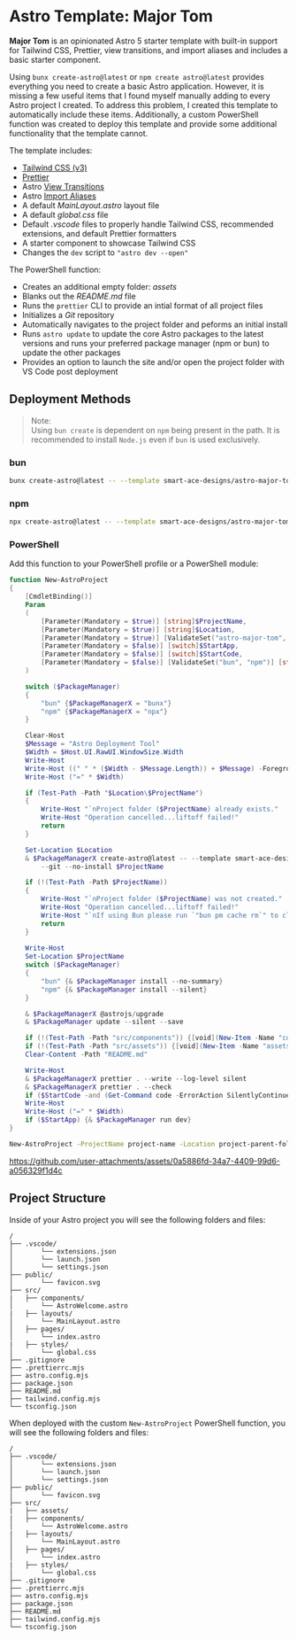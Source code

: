 # Astro Template: Major Tom

**Major Tom** is an opinionated Astro 5 starter template with built-in support for Tailwind CSS, Prettier, view transitions, and import aliases and includes a basic starter component.

Using `bunx create-astro@latest` or `npm create astro@latest` provides everything you need to create a basic Astro application. However, it is missing a few useful items that I found myself manually adding to every Astro project I created.  To address this problem, I created this template to automatically include these items. Additionally, a custom PowerShell function was created to deploy this template and provide some additional functionality that the template cannot.

The template includes:
- [Tailwind CSS (v3)](https://tailwindcss.com/)
- [Prettier](https://prettier.io/)
- Astro [View Transitions](https://docs.astro.build/en/guides/view-transitions/)
- Astro [Import Aliases](https://docs.astro.build/en/guides/typescript/#import-aliases)
- A default _MainLayout.astro_ layout file
- A default _global.css_ file
- Default _.vscode_ files to properly handle Tailwind CSS, recommended extensions, and default Prettier formatters
- A starter component to showcase Tailwind CSS
- Changes the `dev` script to `"astro dev --open"`

The PowerShell function:
- Creates an additional empty folder: _assets_
- Blanks out the _README.md_ file
- Runs the `prettier` CLI to provide an intial format of all project files
- Initializes a _Git_ repository
- Automatically navigates to the project folder and peforms an initial install
- Runs `astro update` to update the core Astro packages to the latest versions and runs your preferred package manager (npm or bun) to update the other packages
- Provides an option to launch the site and/or open the project folder with VS Code post deployment


## Deployment Methods
> Note:  
> Using `bun create` is dependent on `npm` being present in the path. It is recommended to install `Node.js` even if `bun` is used exclusively.
### bun
```sh
bunx create-astro@latest -- --template smart-ace-designs/astro-major-tom project-name
```
### npm
```sh
npx create-astro@latest -- --template smart-ace-designs/astro-major-tom project-name
```
### PowerShell
Add this function to your PowerShell profile or a PowerShell module:
```powershell
function New-AstroProject
{
    [CmdletBinding()]
    Param
    (
        [Parameter(Mandatory = $true)] [string]$ProjectName,
        [Parameter(Mandatory = $true)] [string]$Location,
        [Parameter(Mandatory = $true)] [ValidateSet("astro-major-tom", "astro-moonbase", "astro-space")] [string]$Template,
        [Parameter(Mandatory = $false)] [switch]$StartApp,
        [Parameter(Mandatory = $false)] [switch]$StartCode,
        [Parameter(Mandatory = $false)] [ValidateSet("bun", "npm")] [string]$PackageManager = "bun"
    )

    switch ($PackageManager)
    {
        "bun" {$PackageManagerX = "bunx"}
        "npm" {$PackageManagerX = "npx"}
    }

    Clear-Host
    $Message = "Astro Deployment Tool"
    $Width = $Host.UI.RawUI.WindowSize.Width
    Write-Host
    Write-Host ((" " * ($Width - $Message.Length)) + $Message) -ForegroundColor Green
    Write-Host ("=" * $Width)

    if (Test-Path -Path "$Location\$ProjectName")
    {
        Write-Host "`nProject folder ($ProjectName) already exists."
        Write-Host "Operation cancelled...liftoff failed!"
        return
    }

    Set-Location $Location
    & $PackageManagerX create-astro@latest -- --template smart-ace-designs/$($Template) `
        --git --no-install $ProjectName

    if (!(Test-Path -Path $ProjectName))
    {
        Write-Host "`nProject folder ($ProjectName) was not created."
        Write-Host "Operation cancelled...liftoff failed!"
        Write-Host "`nIf using Bun please run `"bun pm cache rm`" to clear the cache and try again."
        return
    }
    
    Write-Host
    Set-Location $ProjectName
    switch ($PackageManager)
    {
        "bun" {& $PackageManager install --no-summary}
        "npm" {& $PackageManager install --silent}
    }

    & $PackageManagerX @astrojs/upgrade
    & $PackageManager update --silent --save

    if (!(Test-Path -Path "src/components")) {[void](New-Item -Name "components" -Path src -ItemType Directory)}
    if (!(Test-Path -Path "src/assets")) {[void](New-Item -Name "assets" -Path src -ItemType Directory)}
    Clear-Content -Path "README.md"

    Write-Host
    & $PackageManagerX prettier . --write --log-level silent
    & $PackageManagerX prettier . --check
    if ($StartCode -and (Get-Command code -ErrorAction SilentlyContinue)) {code .}
    Write-Host
    Write-Host ("=" * $Width)
    if ($StartApp) {& $PackageManager run dev}
}
```

```sh
New-AstroProject -ProjectName project-name -Location project-parent-folder -Template astro-major-tom
```
https://github.com/user-attachments/assets/0a5886fd-34a7-4409-99d6-a056329f1d4c

## Project Structure

Inside of your Astro project you will see the following folders and files:

```text
/
├── .vscode/
│       └── extensions.json
│       └── launch.json
│       └── settings.json
├── public/
│       └── favicon.svg
├── src/
|   ├── components/
│       └── AstroWelcome.astro
|   ├── layouts/
│       └── MainLayout.astro
│   ├── pages/
│       └── index.astro
|   ├── styles/
│       └── global.css
├── .gitignore
├── .prettierrc.mjs
├── astro.config.mjs
├── package.json
├── README.md
├── tailwind.config.mjs
└── tsconfig.json
```

When deployed with the custom `New-AstroProject` PowerShell function, you will see the following folders and files:

```text
/
├── .vscode/
│       └── extensions.json
│       └── launch.json
│       └── settings.json
├── public/
│       └── favicon.svg
├── src/
|   ├── assets/
|   ├── components/
│       └── AstroWelcome.astro
|   ├── layouts/
│       └── MainLayout.astro
│   ├── pages/
│       └── index.astro
|   ├── styles/
│       └── global.css
├── .gitignore
├── .prettierrc.mjs
├── astro.config.mjs
├── package.json
├── README.md
├── tailwind.config.mjs
└── tsconfig.json
```
